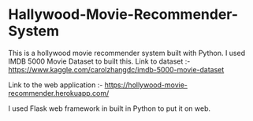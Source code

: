 # Hallywood-Movie-Recommender-System

This is a hollywood movie recommender system built with Python. I used IMDB 5000 Movie Dataset to built this.
Link to dataset :- https://www.kaggle.com/carolzhangdc/imdb-5000-movie-dataset

Link to the web application :- https://hollywood-movie-recommender.herokuapp.com/

I used Flask web framework in built in Python to put it on web.

